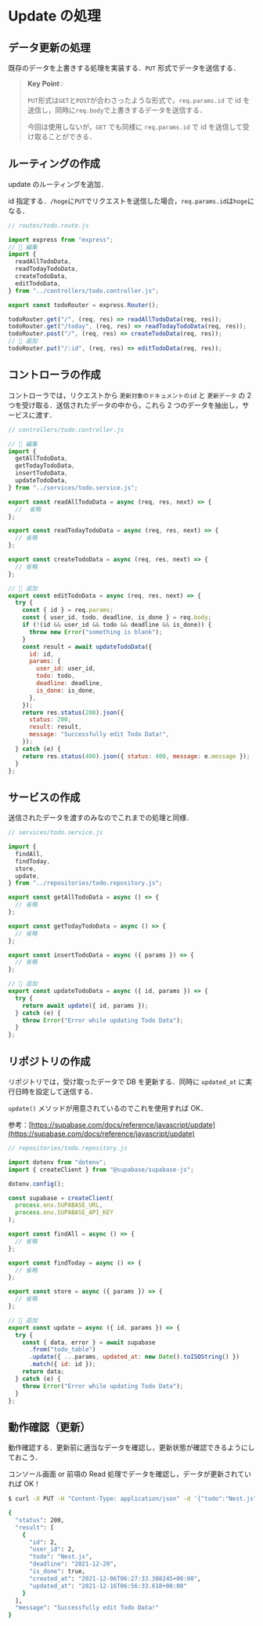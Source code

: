 # Update の処理

## データ更新の処理

既存のデータを上書きする処理を実装する．`PUT` 形式でデータを送信する．

> **Key Point**💡
>
> `PUT`形式は`GET`と`POST`が合わさったような形式で，`req.params.id` で id を送信し，同時に`req.body`で上書きするデータを送信する．
>
> 今回は使用しないが，`GET` でも同様に `req.params.id` で id を送信して受け取ることができる．

## ルーティングの作成

update のルーティングを追加．

id 指定する．`/hoge`に`PUT`でリクエストを送信した場合，`req.params.id`は`hoge`になる．

```js
// routes/todo.route.js

import express from "express";
// 🔽 編集
import {
  readAllTodoData,
  readTodayTodoData,
  createTodoData,
  editTodoData,
} from "../controllers/todo.controller.js";

export const todoRouter = express.Router();

todoRouter.get("/", (req, res) => readAllTodoData(req, res));
todoRouter.get("/today", (req, res) => readTodayTodoData(req, res));
todoRouter.post("/", (req, res) => createTodoData(req, res));
// 🔽 追加
todoRouter.put("/:id", (req, res) => editTodoData(req, res));
```

## コントローラの作成

コントローラでは，リクエストから `更新対象のドキュメントのid` と `更新データ` の 2 つを受け取る．送信されたデータの中から，これら 2 つのデータを抽出し，サービスに渡す．

```js
// controllers/todo.controller.js

// 🔽 編集
import {
  getAllTodoData,
  getTodayTodoData,
  insertTodoData,
  updateTodoData,
} from "../services/todo.service.js";

export const readAllTodoData = async (req, res, next) => {
  //  省略
};

export const readTodayTodoData = async (req, res, next) => {
  // 省略
};

export const createTodoData = async (req, res, next) => {
  // 省略
};

// 🔽 追加
export const editTodoData = async (req, res, next) => {
  try {
    const { id } = req.params;
    const { user_id, todo, deadline, is_done } = req.body;
    if (!(id && user_id && todo && deadline && is_done)) {
      throw new Error("something is blank");
    }
    const result = await updateTodoData({
      id: id,
      params: {
        user_id: user_id,
        todo: todo,
        deadline: deadline,
        is_done: is_done,
      },
    });
    return res.status(200).json({
      status: 200,
      result: result,
      message: "Successfully edit Todo Data!",
    });
  } catch (e) {
    return res.status(400).json({ status: 400, message: e.message });
  }
};
```

## サービスの作成

送信されたデータを渡すのみなのでこれまでの処理と同様．

```js
// services/todo.service.js

import {
  findAll,
  findToday,
  store,
  update,
} from "../repositories/todo.repository.js";

export const getAllTodoData = async () => {
  // 省略
};

export const getTodayTodoData = async () => {
  // 省略
};

export const insertTodoData = async ({ params }) => {
  // 省略
};

// 🔽 追加
export const updateTodoData = async ({ id, params }) => {
  try {
    return await update({ id, params });
  } catch (e) {
    throw Error("Error while updating Todo Data");
  }
};
```

## リポジトリの作成

リポジトリでは，受け取ったデータで DB を更新する．同時に `updated_at` に実行日時を設定して送信する．

`update()` メソッドが用意されているのでこれを使用すれば OK．

参考：[https://supabase.com/docs/reference/javascript/update](https://supabase.com/docs/reference/javascript/update)

```js
// repositories/todo.repository.js

import dotenv from "dotenv";
import { createClient } from "@supabase/supabase-js";

dotenv.config();

const supabase = createClient(
  process.env.SUPABASE_URL,
  process.env.SUPABASE_API_KEY
);

export const findAll = async () => {
  // 省略
};

export const findToday = async () => {
  // 省略
};

export const store = async ({ params }) => {
  // 省略
};

// 🔽 追加
export const update = async ({ id, params }) => {
  try {
    const { data, error } = await supabase
      .from("todo_table")
      .update({ ...params, updated_at: new Date().toISOString() })
      .match({ id: id });
    return data;
  } catch (e) {
    throw Error("Error while updating Todo Data");
  }
};
```

## 動作確認（更新）

動作確認する．更新前に適当なデータを確認し，更新状態が確認できるようにしておこう．

コンソール画面 or 前項の Read 処理でデータを確認し，データが更新されていれば OK！

```bash
$ curl -X PUT -H "Content-Type: application/json" -d '{"todo":"Nest.js","user_id":2,"deadline":"2021-12-20","is_done":true}' localhost:3000/todo/2

{
  "status": 200,
  "result": [
    {
      "id": 2,
      "user_id": 2,
      "todo": "Nest.js",
      "deadline": "2021-12-20",
      "is_done": true,
      "created_at": "2021-12-06T06:27:33.388245+00:00",
      "updated_at": "2021-12-16T06:56:33.618+00:00"
    }
  ],
  "message": "Successfully edit Todo Data!"
}

```
